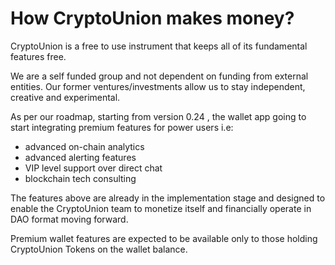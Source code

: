 # How CryptoUnion makes money?

CryptoUnion is a free to use instrument that keeps all of its fundamental features free.

We are a self funded group and not dependent on funding from external entities. Our former ventures/investments allow us to stay independent, creative and experimental.

As per our roadmap, starting from version 0.24 , the wallet app going to start integrating premium features for power users i.e:

- advanced on-chain analytics
- advanced alerting features
- VIP level support over direct chat
- blockchain tech consulting

The features above are already in the implementation stage and designed to enable the CryptoUnion team to monetize itself and financially operate in DAO format moving forward.

Premium wallet features are expected to be available only to those holding CryptoUnion Tokens on the wallet balance.

